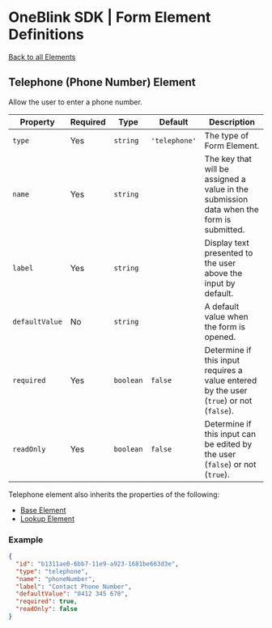 # OneBlink SDK | Form Element Definitions

[Back to all Elements](./README.md)

## Telephone (Phone Number) Element

Allow the user to enter a phone number.

| Property       | Required | Type      | Default       | Description                                                                              |
| -------------- | -------- | --------- | ------------- | ---------------------------------------------------------------------------------------- |
| `type`         | Yes      | `string`  | `'telephone'` | The type of Form Element.                                                                |
| `name`         | Yes      | `string`  |               | The key that will be assigned a value in the submission data when the form is submitted. |
| `label`        | Yes      | `string`  |               | Display text presented to the user above the input by default.                           |
| `defaultValue` | No       | `string`  |               | A default value when the form is opened.                                                 |
| `required`     | Yes      | `boolean` | `false`       | Determine if this input requires a value entered by the user (`true`) or not (`false`).  |
| `readOnly`     | Yes      | `boolean` | `false`       | Determine if this input can be edited by the user (`false`) or not (`true`).             |

Telephone element also inherits the properties of the following:

-   [Base Element](./base-element.md)
-   [Lookup Element](./lookup-element.md)

### Example

```JSON
{
  "id": "b1311ae0-6bb7-11e9-a923-1681be663d3e",
  "type": "telephone",
  "name": "phoneNumber",
  "label": "Contact Phone Number",
  "defaultValue": "0412 345 678",
  "required": true,
  "readOnly": false
}
```
